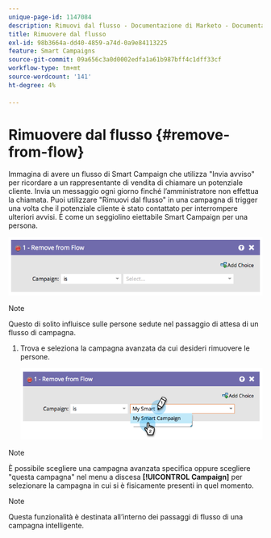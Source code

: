 ```yaml
---
unique-page-id: 1147084
description: Rimuovi dal flusso - Documentazione di Marketo - Documentazione del prodotto
title: Rimuovere dal flusso
exl-id: 98b3664a-dd40-4859-a74d-0a9e84113225
feature: Smart Campaigns
source-git-commit: 09a656c3a0d0002edfa1a61b987bff4c1dff33cf
workflow-type: tm+mt
source-wordcount: '141'
ht-degree: 4%

---
```


# Rimuovere dal flusso {#remove-from-flow}

Immagina di avere un flusso di Smart Campaign che utilizza &quot;Invia avviso&quot; per ricordare a un rappresentante di vendita di chiamare un potenziale cliente. Invia un messaggio ogni giorno finché l’amministratore non effettua la chiamata. Puoi utilizzare &quot;Rimuovi dal flusso&quot; in una campagna di trigger una volta che il potenziale cliente è stato contattato per interrompere ulteriori avvisi. È come un seggiolino eiettabile Smart Campaign per una persona.

![](assets/remove-from-flow-1.png)

>[!NOTE]
>
>Questo di solito influisce sulle persone sedute nel passaggio di attesa di un flusso di campagna.

1. Trova e seleziona la campagna avanzata da cui desideri rimuovere le persone.

   ![](assets/remove-from-flow-2.png)

>[!NOTE]
>
>È possibile scegliere una campagna avanzata specifica oppure scegliere &quot;questa campagna&quot; nel menu a discesa **[!UICONTROL Campaign]** per selezionare la campagna in cui si è fisicamente presenti in quel momento.

>[!NOTE]
>
>Questa funzionalità è destinata all’interno dei passaggi di flusso di una campagna intelligente.
